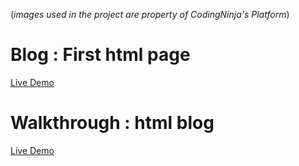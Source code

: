 (*images used in the project are property of CodingNinja's Platform*)

# Blog : First html page
<a href = "https://codepen.io/rahulWadhwa/full/GRNJGVR">Live Demo </a>

# Walkthrough : html blog
<a href = "">Live Demo</a>

